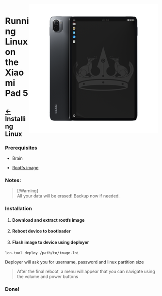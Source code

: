 <img align="right" src="../../assets/nabu.png" width="425" alt="Linux Running On A Xiaomi Pad 5">

# Running Linux on the Xiaomi Pad 5

## [←](./prepare-en.md) Installing Linux

### Prerequisites
- Brain
  
- [Rootfs image](https://timoxa0.su/?dir=share/nabu/images/v3)

### Notes:
> [!Warning]\
> All your data will be erased! Backup now if needed.

### Installation

1. #### Download and extract rootfs image

2. #### Reboot device to bootloader

3. #### Flash image to device using deployer
```
lon-tool deploy /path/to/image.lni
```
Deployer will ask you for username, password and linux partition size

> After the final reboot, a menu will appear that you can navigate using the volume and power buttons

### Done!
